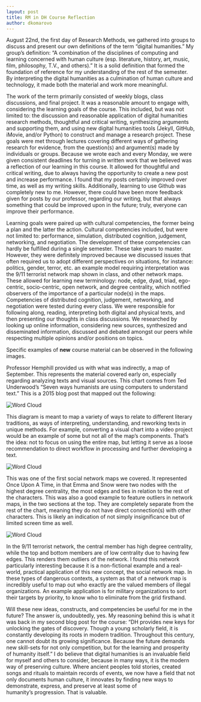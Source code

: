 ```yaml
---
layout: post
title: RM in DH Course Reflection
author: dkomarovo
---
```


August 22nd, the first day of Research Methods, we gathered into groups to discuss and present our own definitions of the 
term “digital humanities.” My group’s definition: “A combination of the disciplines of computing and learning concerned 
with human culture (esp. literature, history, art, music, film, philosophy, T.V., and others).” It is a solid definition 
that formed the foundation of reference for my understanding of the rest of the semester. By interpreting the digital 
humanities as a culmination of human culture and technology, it made both the material and work more meaningful.


The work of the term primarily consisted of weekly blogs, class discussions, and final project. It was a reasonable amount 
to engage with, considering the learning goals of the course. This included, but was not limited to: the discussion and 
reasonable application of digital humanities research methods, thoughtful and critical writing, synthesizing arguments and 
supporting them, and using new digital humanities tools (Jekyll, GitHub, iMovie, and/or Python) to construct and manage a 
research project. These goals were met through lectures covering different ways of gathering research for evidence, from the
question(s) and argument(s) made by individuals or groups. Because we wrote each and every Monday, we were given consistent 
deadlines for turning in written work that we believed was a reflection of our learning in this course. It allowed for 
thoughtful and critical writing, due to always having the opportunity to create a new post and increase performance. I 
found that my posts certainly improved over time, as well as my writing skills. Additionally, learning to use Github was 
completely new to me. However, there could have been more feedback given for posts by our professor, regarding our writing, 
but that always something that could be improved upon in the future; truly, everyone can improve their performance.


Learning goals were paired up with cultural competencies, the former being a plan and the latter the action. Cultural 
competencies included, but were not limited to: performance, simulation, distributed cognition, judgement, networking, 
and negotiation.  The development of these competencies can hardly be fulfilled during a single semester. These take years
to master. However, they were definitely improved because we discussed issues that often required us to adopt different 
perspectives on situations, for instance: politics, gender, terror, etc. an example model requiring interpretation 
was the 9/11 terrorist network map shown in class, and other network maps. These allowed for learning new 
terminology: node, edge, dyad, triad, ego-centric, socio-centric, open network, and degree centrality, which notified 
observers of the importance of a particular node(s) in the maps. Competencies of distributed cognition, judgement, 
networking, and negotiation were tested during every class. We were responsible for following along, reading, 
interpreting both digital and physical texts, and then presenting our thoughts in class discussions. We researched by 
looking up online information, considering new sources, synthesized and disseminated information, discussed and 
debated amongst our peers while respecting multiple opinions and/or positions on topics.


Specific examples of **new** course material can be observed in the following images.

Professor Hemphill provided us with what was indirectly, a map of September.  This represents the material covered early 
on, especially regarding analyzing texts and visual sources. This chart comes from Ted Underwood’s “Seven ways humanists
are using computers to understand text.” This is a 2015 blog post that mapped out the following:

![Word Cloud](http://imgur.com/a/xcaX0)  

This diagram is meant to map a variety of ways to relate to different literary traditions, as ways of interpreting, 
understanding, and reworking texts in unique methods. For example, converting a visual chart into a video project 
would be an example of some but not all of the map’s components. That’s the idea: not to focus on using the entire map, 
but letting it serve as a loose recommendation to direct workflow in processing and further developing a text.


![Word Cloud](http://imgur.com/a/KmX2s)  

This was one of the first social network maps we covered. It represented Once Upon A Time, in that Emma and Snow were two 
nodes with the highest degree centrality, the most edges and ties in relation to the rest of the characters. This was 
also a good example to feature outliers in network maps, in the two sections at the top. They are completely separate 
from the rest of the chart, meaning they do not have direct connection(s) with other characters. This is likely an
indication of not simply insignificance but of limited screen time as well. 


![Word Cloud](http://imgur.com/a/bb51R)  

In the 9/11 terrorist network, the central member has high degree centrality, while the top and bottom members are of 
low centrality due to having few edges. This renders them outliers of the network. I found this network particularly 
interesting because it is a non-fictional example and a real-world, practical application of this new concept, the 
social network map. In these types of dangerous contexts, a system as that of a network map is incredibly useful to 
map out who exactly are the valued members of illegal organizations. An example application is for military organizations 
to sort their targets by priority, to know who to eliminate from the grid firsthand. 



Will these new ideas, constructs, and competencies be useful for me in the future? The answer is, undoubtedly, yes.
My reasoning behind this is what it was back in my second blog post for the course: “DH provides new keys for unlocking 
the gates of discovery. Though a young scholarly field, it is constantly developing its roots in modern tradition.
Throughout this century, one cannot doubt its growing significance. Because the future demands new skill-sets for 
not only competition, but for the learning and prosperity of humanity itself.” I do believe that digital humanities 
is an invaluable field for myself and others to consider, because in many ways, it is the modern way of preserving culture.
Where ancient peoples told stories, created songs and rituals to maintain records of events, we now have a field that not
only documents human culture, it innovates by finding new ways to demonstrate, express, and preserve at least some of  
humanity’s progression. That is valuable.
